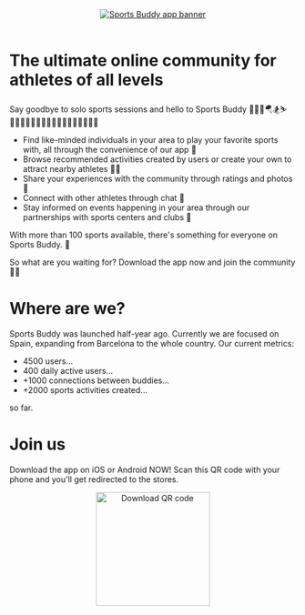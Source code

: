 <div align="center">
  <a href="https://sportsbuddy.org" target="_blank">
    <img src="https://sportsbuddy.org/img/og.jpg" alt="Sports Buddy app banner" />
  </a>
</div>
<br />

# The ultimate online community for athletes of all levels

Say goodbye to solo sports sessions and hello to Sports Buddy 🏄🏼‍♂️🪂🏂⛷️🏋🏽🧘🏽🧗🏻‍♀️🚴🏼‍♀️🤺⛹🏼‍♂️🤾🏽‍♀️

- Find like-minded individuals in your area to play your favorite sports with, all through the convenience of our app 📱
- Browse recommended activities created by users or create your own to attract nearby athletes 👭👬
- Share your experiences with the community through ratings and photos 📸
- Connect with other athletes through chat 💬
- Stay informed on events happening in your area through our partnerships with sports centers and clubs 📢

With more than 100 sports available, there's something for everyone on Sports Buddy. 🎉

So what are you waiting for?
Download the app now and join the community 🤟🏼

# Where are we?

Sports Buddy was launched half-year ago. Currently we are focused on Spain, expanding from Barcelona to the whole country. Our current metrics:

- 4500 users...
- 400 daily active users...
- +1000 connections between buddies...
- +2000 sports activities created...

so far.

# Join us

Download the app on iOS or Android NOW! Scan this QR code with your phone and you'll get redirected to the stores.

<div align="center">
  <a href="https://sportsbuddy.org" target="_blank">
    <img src="https://sportsbuddy.org/_next/static/media/qr-code.f6e57ebd.png" width="200px" alt="Download QR code" />
  </a>
</div>
